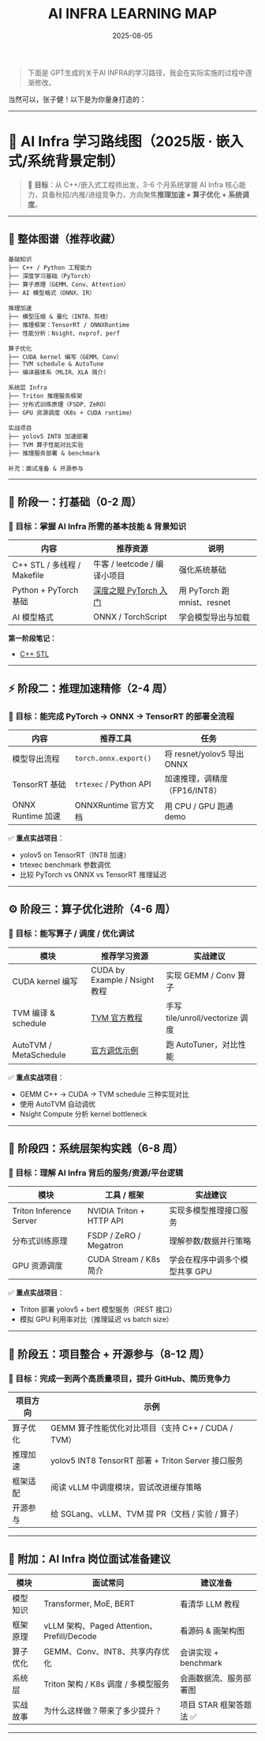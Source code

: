 ﻿---
layout: note
title: "AI INFRA LEARNING MAP"
date: 2025-08-05
excerpt: "AI INFRA LEARNING MAP :)"
categories: AI
tags:
  - AI
---


> 下面是 GPT生成的关于AI INFRA的学习路径，我会在实际实施的过程中逐渐修改。



当然可以，张子健！以下是为你量身打造的：

---

# 🧭 AI Infra 学习路线图（2025版 · 嵌入式/系统背景定制）

> 🎯 **目标**：从 C++/嵌入式工程师出发，3-6 个月系统掌握 AI Infra 核心能力，具备秋招/内推/进组竞争力，方向聚焦**推理加速 + 算子优化 + 系统调度**。

---

## 📍 整体图谱（推荐收藏）

```
基础知识
├── C++ / Python 工程能力
├── 深度学习基础（PyTorch）
├── 算子原理（GEMM、Conv、Attention）
├── AI 模型格式（ONNX、IR）

推理加速
├── 模型压缩 & 量化（INT8、剪枝）
├── 推理框架：TensorRT / ONNXRuntime
├── 性能分析：Nsight、nvprof、perf

算子优化
├── CUDA kernel 编写（GEMM、Conv）
├── TVM schedule & AutoTune
├── 编译器体系（MLIR、XLA 简介）

系统层 Infra
├── Triton 推理服务框架
├── 分布式训练原理（FSDP、ZeRO）
├── GPU 资源调度（K8s + CUDA runtime）

实战项目
├── yolov5 INT8 加速部署
├── TVM 算子性能对比实验
├── 推理服务部署 & benchmark

补充：面试准备 & 开源参与
```

---

## 📘 阶段一：打基础（0-2 周）

### 🎯 目标：掌握 AI Infra 所需的基本技能 & 背景知识

| 内容                       | 推荐资源                                                   | 说明                       |
| ------------------------ | ------------------------------------------------------ | ------------------------ |
| C++ STL / 多线程 / Makefile | 牛客 / leetcode / 编译小项目                                  | 强化系统基础                   |
| Python + PyTorch 基础      | [深度之眼 PyTorch 入门](https://space.bilibili.com/85331466) | 用 PyTorch 跑 mnist、resnet |
| AI 模型格式                  | ONNX / TorchScript                                     | 学会模型导出与加载                |

**第一阶段笔记：**

 - [C++ STL](../embedded/basic_knowledge/CH3_STL.md)


---

## ⚡ 阶段二：推理加速精修（2-4 周）

### 🎯 目标：能完成 PyTorch → ONNX → TensorRT 的部署全流程

| 内容              | 推荐工具                   | 任务                      |
| --------------- | ---------------------- | ----------------------- |
| 模型导出流程          | `torch.onnx.export()`  | 将 resnet/yolov5 导出 ONNX |
| TensorRT 基础     | `trtexec` / Python API | 加速推理，调精度（FP16/INT8）     |
| ONNX Runtime 加速 | ONNXRuntime 官方文档       | 用 CPU / GPU 跑通 demo     |

✅ **重点实战项目**：

* yolov5 on TensorRT（INT8 加速）
* trtexec benchmark 参数调优
* 比较 PyTorch vs ONNX vs TensorRT 推理延迟

---

## ⚙️ 阶段三：算子优化进阶（4-6 周）

### 🎯 目标：能写算子 / 调度 / 优化调试

| 模块                     | 推荐学习资源                                            | 实战建议                        |
| ---------------------- | ------------------------------------------------- | --------------------------- |
| CUDA kernel 编写         | CUDA by Example / Nsight 教程                       | 实现 GEMM / Conv 算子           |
| TVM 编译 & schedule      | [TVM 官方教程](https://tvm.apache.org/docs/tutorial/) | 手写 tile/unroll/vectorize 调度 |
| AutoTVM / MetaSchedule | [官方调优示例](https://tvm.apache.org/docs/how_to/)     | 跑 AutoTuner，对比性能            |

✅ **重点实战项目**：

* GEMM C++ → CUDA → TVM schedule 三种实现对比
* 使用 AutoTVM 自动调优
* Nsight Compute 分析 kernel bottleneck

---

## 🔧 阶段四：系统层架构实践（6-8 周）

### 🎯 目标：理解 AI Infra 背后的服务/资源/平台逻辑

| 模块                      | 工具 / 框架                  | 实战建议              |
| ----------------------- | ------------------------ | ----------------- |
| Triton Inference Server | NVIDIA Triton + HTTP API | 实现多模型推理接口服务       |
| 分布式训练原理                 | FSDP / ZeRO / Megatron   | 理解参数/数据并行策略       |
| GPU 资源调度                | CUDA Stream / K8s 简介     | 学会在程序中调多个模型共享 GPU |

✅ **重点实战项目**：

* Triton 部署 yolov5 + bert 模型服务（REST 接口）
* 模拟 GPU 利用率对比（推理延迟 vs batch size）

---

## 🧪 阶段五：项目整合 + 开源参与（8-12 周）

### 🎯 目标：完成一到两个高质量项目，提升 GitHub、简历竞争力

| 项目方向 | 示例                                           |
| ---- | -------------------------------------------- |
| 算子优化 | GEMM 算子性能优化对比项目（支持 C++ / CUDA / TVM）         |
| 推理加速 | yolov5 INT8 TensorRT 部署 + Triton Server 接口服务 |
| 框架适配 | 阅读 vLLM 中调度模块，尝试改进缓存策略                       |
| 开源参与 | 给 SGLang、vLLM、TVM 提 PR（文档 / 实验 / 算子）         |

---

## 🧠 附加：AI Infra 岗位面试准备建议

| 模块   | 面试常问                                   | 建议准备             |
| ---- | -------------------------------------- | ---------------- |
| 模型知识 | Transformer, MoE, BERT                 | 看清华 LLM 教程       |
| 框架原理 | vLLM 架构、Paged Attention、Prefill/Decode | 看源码 & 画架构图       |
| 算子优化 | GEMM、Conv、INT8、共享内存优化                  | 会讲实现 + benchmark |
| 系统层  | Triton 架构 / K8s 调度 / 多模型服务             | 会画数据流、服务部署图      |
| 实战故事 | 为什么这样做？带来了多少提升？                        | 项目 STAR 框架答题法 ✅  |

---